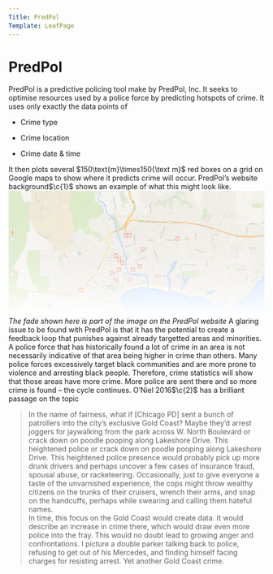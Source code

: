 ```yaml
---
Title: PredPol
Template: LeafPage
---
```


PredPol
=======
$\newcommand{\F}[1]{^{[\text{F}#1]}} \newcommand{\c}[1]{^{[#1]}} \newcommand{\C}[2]{^{[#1\text{, p.#2}]}} \newcommand{\Ci}[2]{^{[#1\text{, #2}]}}$
PredPol is a predictive policing tool make by PredPol, Inc. It seeks to
optimise resources used by a police force by predicting hotspots of
crime. It uses only exactly the data points of

-   Crime type

-   Crime location

-   Crime date & time

It then plots several $150\text{m}\times150{\text m}$ red boxes on a
grid on Google maps to show where it predicts crime will occur.
PredPol’s website background$\c{1}$ shows an example
of what this might look like.\
![image](/media/calliope/predpol-home-screencap.png)
*The fade shown here is part of the image on the PredPol website*
A glaring issue to be found with PredPol is that it has the potential to
create a feedback loop that punishes against already targetted areas and
minorities. A police force that has historically found a lot of crime in
an area is not necessarily indicative of that area being higher in crime
than others. Many police forces excessively target black communities and
are more prone to violence and arresting black people. Therefore, crime
statistics will show that those areas have more crime. More police are
sent there and so more crime is found – the cycle continues. O’Niel
2016$\c{2}$ has a brilliant passage on the topic

> In the name of fairness, what if \[Chicago PD\] sent a bunch of
> patrollers into the city’s exclusive Gold Coast? Maybe they’d arrest
> joggers for jaywalking from the park across W. North Boulevard or
> crack down on poodle pooping along Lakeshore Drive. This heightened
> police or crack down on poodle pooping along Lakeshore Drive. This
> heightened police presence would probably pick up more drunk drivers
> and perhaps uncover a few cases of insurance fraud, spousal abuse, or
> racketeering. Occasionally, just to give everyone a taste of the
> unvarnished experience, the cops might throw wealthy citizens on the
> trunks of their cruisers, wrench their arms, and snap on the
> handcuffs, perhaps while swearing and calling them hateful names.\
> In time, this focus on the Gold Coast would create data. It would
> describe an increase in crime there, which would draw even more police
> into the fray. This would no doubt lead to growing anger and
> confrontations. I picture a double parker talking back to police,
> refusing to get out of his Mercedes, and finding himself facing
> charges for resisting arrest. Yet another Gold Coast crime.
